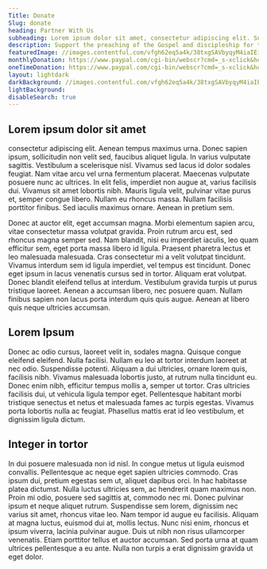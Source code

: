 ```yaml
---
Title: Donate
Slug: donate
heading: Partner With Us
subheading: Lorem ipsum dolor sit amet, consectetur adipiscing elit. Suspendisse varius enim in eros elementum tristique. Duis cursus, mi quis viverra ornare, eros dolor interdum nulla, ut commodo diam libero vitae erat. Aenean faucibus nibh et justo cursus id rutrum lorem imperdiet. Nunc ut sem vitae risus tristique posuere.
description: Support the preaching of the Gospel and discipleship for the Body of Christ today. All donations will by used to further our mission of establishing the Kingdom of God here on earth!
featuredImage: //images.contentful.com/vfgh62eq5a4k/38txgSAVbyqyM4iaIEiu8m/fd0ce8a519c635e7a8559e8ef0467dd2/download__3_.jpg
monthlyDonation: https://www.paypal.com/cgi-bin/webscr?cmd=_s-xclick&hosted_button_id=KLR3R6BMV5RKJ
oneTimeDonation: https://www.paypal.com/cgi-bin/webscr?cmd=_s-xclick&hosted_button_id=KLR3R6BMV5RKJ
layout: lightdark
darkBackground: //images.contentful.com/vfgh62eq5a4k/38txgSAVbyqyM4iaIEiu8m/19493a487904837c7ba27a7109c58204/download__2_.jpg
lightBackground: 
disableSearch: true
---
```


## Lorem ipsum dolor sit amet

consectetur adipiscing elit. Aenean tempus maximus urna. Donec sapien ipsum, sollicitudin non velit sed, faucibus aliquet ligula. In varius vulputate sagittis. Vestibulum a scelerisque nisl. Vivamus sed lacus id dolor sodales feugiat. Nam vitae arcu vel urna fermentum placerat. Maecenas vulputate posuere nunc ac ultrices. In elit felis, imperdiet non augue at, varius facilisis dui. Vivamus sit amet lobortis nibh. Mauris ligula velit, pulvinar vitae purus et, semper congue libero. Nullam eu rhoncus massa. Nullam facilisis porttitor finibus. Sed iaculis maximus ornare. Aenean in pretium sem.

Donec at auctor elit, eget accumsan magna. Morbi elementum sapien arcu, vitae consectetur massa volutpat gravida. Proin rutrum arcu est, sed rhoncus magna semper sed. Nam blandit, nisi eu imperdiet iaculis, leo quam efficitur sem, eget porta massa libero id ligula. Praesent pharetra lectus et leo malesuada malesuada. Cras consectetur mi a velit volutpat tincidunt. Vivamus interdum sem id ligula imperdiet, vel tempus est tincidunt. Donec eget ipsum in lacus venenatis cursus sed in tortor. Aliquam erat volutpat. Donec blandit eleifend tellus at interdum. Vestibulum gravida turpis ut purus tristique laoreet. Aenean a accumsan libero, nec posuere quam. Nullam finibus sapien non lacus porta interdum quis quis augue. Aenean at libero quis neque ultricies accumsan.

<section>

## Lorem Ipsum

Donec ac odio cursus, laoreet velit in, sodales magna. Quisque congue eleifend eleifend. Nulla facilisi. Nullam eu leo at tortor interdum laoreet at nec odio. Suspendisse potenti. Aliquam a dui ultricies, ornare lorem quis, facilisis nibh. Vivamus malesuada lobortis justo, at rutrum nulla tincidunt eu. Donec enim nibh, efficitur tempus mollis a, semper ut tortor. Cras ultricies facilisis dui, ut vehicula ligula tempor eget. Pellentesque habitant morbi tristique senectus et netus et malesuada fames ac turpis egestas. Vivamus porta lobortis nulla ac feugiat. Phasellus mattis erat id leo vestibulum, et dignissim ligula dictum.

<section>

## Integer in tortor

In dui posuere malesuada non id nisl. In congue metus ut ligula euismod convallis. Pellentesque ac neque eget sapien ultricies commodo. Cras ipsum dui, pretium egestas sem ut, aliquet dapibus orci. In hac habitasse platea dictumst. Nulla luctus ultricies sem, ac hendrerit quam maximus non. Proin mi odio, posuere sed sagittis at, commodo nec mi. Donec pulvinar ipsum et neque aliquet rutrum. Suspendisse sem lorem, dignissim nec varius sit amet, rhoncus vitae leo. Nam tempor id augue eu facilisis. Aliquam at magna luctus, euismod dui at, mollis lectus. Nunc nisi enim, rhoncus et ipsum viverra, lacinia pulvinar augue. Duis ut nibh non risus ullamcorper venenatis. Etiam porttitor tellus et auctor accumsan. Sed porta urna at quam ultrices pellentesque a eu ante. Nulla non turpis a erat dignissim gravida ut eget dolor.